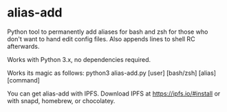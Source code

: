 # alias-add
Python tool to permanently add aliases for bash and zsh for those who don't want to hand edit config files. Also appends lines to shell RC afterwards.

Works with Python 3.x, no dependencies required.

Works its magic as follows: python3 alias-add.py [user] [bash/zsh] [alias] [command]

You can get alias-add with IPFS. Download IPFS at https://ipfs.io/#install or with snapd, homebrew, or chocolatey. 
